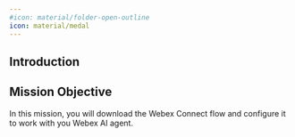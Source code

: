 ```yaml
---
#icon: material/folder-open-outline
icon: material/medal
---
```


## Introduction

## Mission Objective

In this mission, you will download the Webex Connect flow and configure it to work with you Webex AI agent. 
